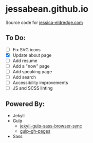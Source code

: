 jessabean.github.io
================

Source code for [jessica-eldredge.com](http://jessica-eldredge.com)

## To Do:
- [ ] Fix SVG icons
- [x] Update about page
- [ ] Add resume
- [ ] Add a "now" page
- [ ] Add speaking page
- [ ] Add search
- [ ] Accessibility improvements
- [ ] JS and SCSS linting

## Powered By:

- Jekyll
- Gulp
  - [jekyll-gulp-sass-browser-sync](https://github.com/shakyShane/jekyll-gulp-sass-browser-sync)
  - [gulp-gh-pages](https://github.com/shinnn/gulp-gh-pages)
- Sass
